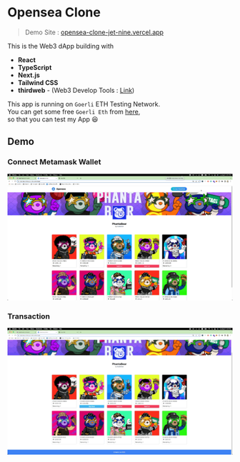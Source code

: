# Opensea Clone

> Demo Site : [opensea-clone-jet-nine.vercel.app](opensea-clone-jet-nine.vercel.app)

This is the Web3 dApp building with

-   **React**
-   **TypeScript**
-   **Next.js**
-   **Tailwind CSS**
-   **thirdweb** - (Web3 Develop Tools : [Link](thirdweb))

This app is running on `Goerli` ETH Testing Network.<br>
You can get some free `Goerli Eth` from [here](https://goerli-faucet.pk910.de/),<br>
so that you can test my App 😆

## Demo

### Connect Metamask Wallet

![](/docs//images/ConnectWallect.gif)

### Transaction

![](/docs/images/Transaction.gif)
